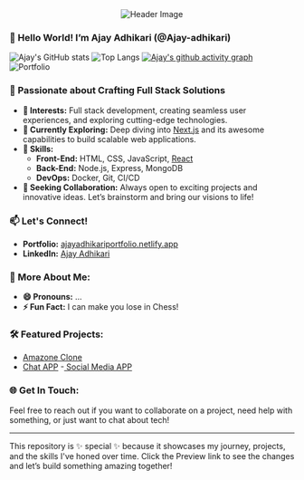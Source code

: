 <div align="center">
  <img src="https://via.placeholder.com/600x200.png?text=Welcome+to+My+Profile!" alt="Header Image" />
</div>

### 👋 Hello World! I’m Ajay Adhikari (@Ajay-adhikari)

![Ajay's GitHub stats](https://github-readme-stats.vercel.app/api?username=Ajay-adhikari&show_icons=true&theme=dark) ![Top Langs](https://github-readme-stats.vercel.app/api/top-langs/?username=Ajay-adhikari&layout=compact&theme=dark) [![Ajay's github activity graph](https://github-readme-activity-graph.cyclic.app/graph?username=Ajay-adhikari&theme=github)](https://github.com/Ajay-adhikari/github-readme-activity-graph) ![Portfolio](https://img.shields.io/badge/Portfolio-Visit%20Now-brightgreen?style=for-the-badge&logo=next.js)

### 🚀 Passionate about Crafting Full Stack Solutions

- **👀 Interests:** Full stack development, creating seamless user experiences, and exploring cutting-edge technologies.
- **🌱 Currently Exploring:** Deep diving into [Next.js](https://nextjs.org/) and its awesome capabilities to build scalable web applications.
- **💼 Skills:**
  - **Front-End:** HTML, CSS, JavaScript, [React](https://reactjs.org/)
  - **Back-End:** Node.js, Express, MongoDB
  - **DevOps:** Docker, Git, CI/CD
- **💞️ Seeking Collaboration:** Always open to exciting projects and innovative ideas. Let’s brainstorm and bring our visions to life!

### 📫 Let's Connect!

- **Portfolio:** [ajayadhikariportfolio.netlify.app](https://ajayadhikariportfolio.netlify.app)
- **LinkedIn:** [Ajay Adhikari](https://www.linkedin.com/in/ajay-adhikari-66695a174/)

### 🌟 More About Me:

- **😄 Pronouns:** ...
- **⚡ Fun Fact:** I can make you lose in Chess!

### 🛠️ Featured Projects:

- [Amazone Clone](https://ajayproject.netlify.app/)
- [Chat APP](https://chatappbyajay.onrender.com/)
-[ Social Media APP](https://adhikarisocial.netlify.app/)

### 🌐 Get In Touch:

Feel free to reach out if you want to collaborate on a project, need help with something, or just want to chat about tech!

---

This repository is ✨ special ✨ because it showcases my journey, projects, and the skills I've honed over time. Click the Preview link to see the changes and let’s build something amazing together!
